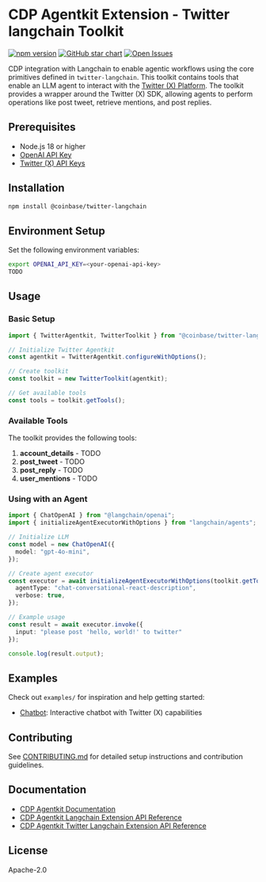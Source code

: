 # CDP Agentkit Extension - Twitter langchain Toolkit

[![npm version](https://img.shields.io/npm/v/@coinbase/twitter-langchain.svg?style=flat-square)](https://www.npmjs.com/package/@coinbase/twitter-langchain) [![GitHub star chart](https://img.shields.io/github/stars/coinbase/cdp-agentkit?style=flat-square)](https://star-history.com/#coinbase/cdp-agentkit) [![Open Issues](https://img.shields.io/github/issues-raw/coinbase/cdp-agentkit?style=flat-square)](https://github.com/coinbase/cdp-agentkit/issues)

CDP integration with Langchain to enable agentic workflows using the core primitives defined in `twitter-langchain`. This toolkit contains tools that enable an LLM agent to interact with the [Twitter (X) Platform](TODO). The toolkit provides a wrapper around the Twitter (X) SDK, allowing agents to perform operations like post tweet, retrieve mentions, and post replies.

## Prerequisites

- Node.js 18 or higher
- [OpenAI API Key](https://platform.openai.com/docs/quickstart#create-and-export-an-api-key)
- [Twitter (X) API Keys](TODO)

## Installation

```bash
npm install @coinbase/twitter-langchain
```

## Environment Setup

Set the following environment variables:

```bash
export OPENAI_API_KEY=<your-openai-api-key>
TODO
```

## Usage

### Basic Setup

```typescript
import { TwitterAgentkit, TwitterToolkit } from "@coinbase/twitter-langchain";

// Initialize Twitter Agentkit
const agentkit = TwitterAgentkit.configureWithOptions();

// Create toolkit
const toolkit = new TwitterToolkit(agentkit);

// Get available tools
const tools = toolkit.getTools();
```

### Available Tools

The toolkit provides the following tools:

1. **account_details** - TODO
2. **post_tweet** - TODO
3. **post_reply** - TODO
4. **user_mentions** - TODO

### Using with an Agent

```typescript
import { ChatOpenAI } from "@langchain/openai";
import { initializeAgentExecutorWithOptions } from "langchain/agents";

// Initialize LLM
const model = new ChatOpenAI({
  model: "gpt-4o-mini",
});

// Create agent executor
const executor = await initializeAgentExecutorWithOptions(toolkit.getTools(), model, {
  agentType: "chat-conversational-react-description",
  verbose: true,
});

// Example usage
const result = await executor.invoke({
  input: "please post 'hello, world!' to twitter"
});

console.log(result.output);
```

## Examples

Check out `examples/` for inspiration and help getting started:

- [Chatbot](./examples/chatbot/README.md): Interactive chatbot with Twitter (X) capabilities

## Contributing

See [CONTRIBUTING.md](../CONTRIBUTING.md) for detailed setup instructions and contribution guidelines.

## Documentation

- [CDP Agentkit Documentation](https://docs.cdp.coinbase.com/agentkit/docs/welcome)
- [CDP Agentkit Langchain Extension API Reference](https://coinbase.github.io/cdp-agentkit/cdp-langchain/index.html)
- [CDP Agentkit Twitter Langchain Extension API Reference](TODO)

## License

Apache-2.0

